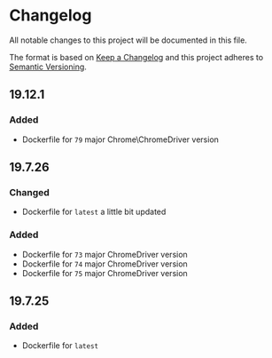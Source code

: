 # Changelog

All notable changes to this project will be documented in this file.

The format is based on [Keep a Changelog][keepachangelog] and this project adheres to [Semantic Versioning][semver].

## 19.12.1

### Added

- Dockerfile for `79` major Chrome\ChromeDriver version

## 19.7.26

### Changed

- Dockerfile for `latest` a little bit updated

### Added

- Dockerfile for `73` major ChromeDriver version
- Dockerfile for `74` major ChromeDriver version
- Dockerfile for `75` major ChromeDriver version

## 19.7.25

### Added

- Dockerfile for `latest`

[keepachangelog]:https://keepachangelog.com/en/1.0.0/
[semver]:https://semver.org/spec/v2.0.0.html
